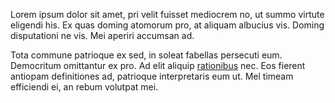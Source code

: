 Lorem ipsum dolor sit amet, pri velit fuisset mediocrem no, ut summo virtute eligendi his. Ex quas doming atomorum pro, at aliquam albucius vis. Doming disputationi ne vis. Mei aperiri accumsan ad.

Tota commune patrioque ex sed, in soleat fabellas persecuti eum. Democritum omittantur ex pro. Ad elit aliquip [rationibus](https://www.test.de) nec. Eos fierent antiopam definitiones ad, patrioque interpretaris eum ut. Mel timeam efficiendi ei, an rebum volutpat mei.
